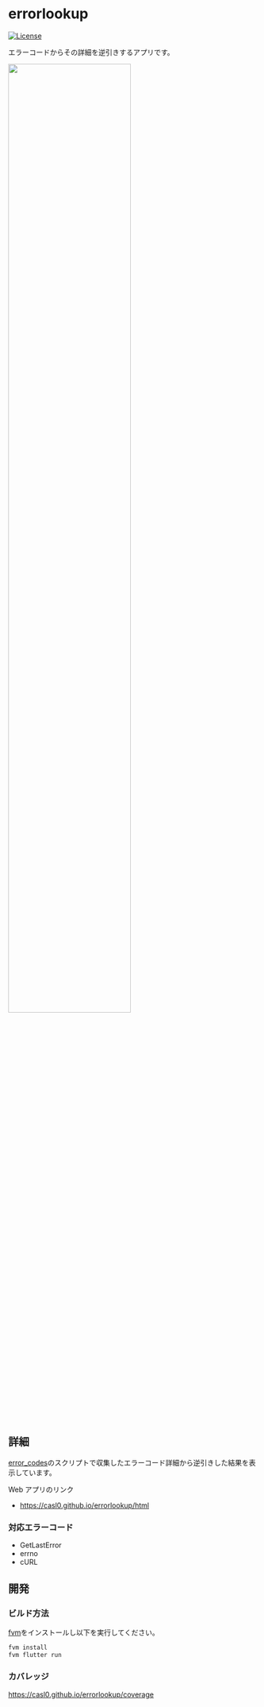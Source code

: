 # errorlookup

[![License](https://black.readthedocs.io/en/stable/_static/license.svg)](LICENSE)

エラーコードからその詳細を逆引きするアプリです。

<img src="https://github.com/CASL0/errorlookup/assets/28913760/0101b697-3b4e-43c6-9fff-75b75825f826" width="70%" >

## 詳細

[error_codes](https://github.com/CASL0/error_codes)のスクリプトで収集したエラーコード詳細から逆引きした結果を表示しています。

Web アプリのリンク

- https://casl0.github.io/errorlookup/html

### 対応エラーコード

- GetLastError
- errno
- cURL

## 開発

### ビルド方法

[fvm](https://fvm.app/)をインストールし以下を実行してください。

```sh
fvm install
fvm flutter run
```

### カバレッジ

https://casl0.github.io/errorlookup/coverage
